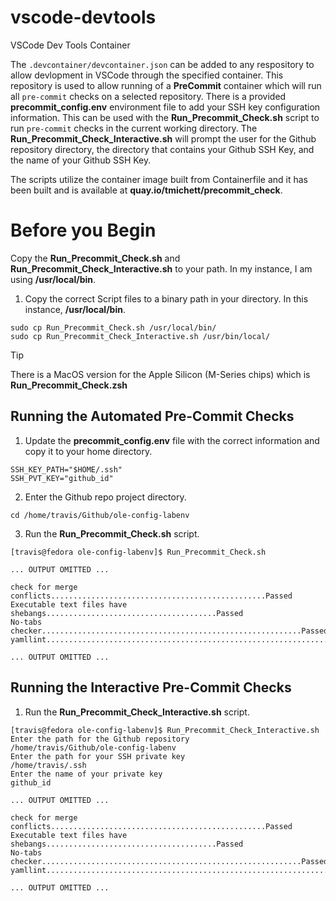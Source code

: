 # vscode-devtools
VSCode Dev Tools Container

The `.devcontainer/devcontainer.json` can be added to any respository to allow devlopment in VSCode through the specified container. This repository is used to allow running of a **PreCommit** container which will run all `pre-commit` checks on a selected repository. There is a provided **precommit_config.env** environment file to add your SSH key configuration information. This can be used with the **Run_Precommit_Check.sh** script to run `pre-commit` checks in the current working directory. The **Run_Precommit_Check_Interactive.sh** will prompt the user for the Github repository directory, the directory that contains your Github SSH Key, and the name of your Github SSH Key.



The scripts utilize the container image built from Containerfile and it has been built and is available at **quay.io/tmichett/precommit_check**.

# Before you Begin

Copy the **Run_Precommit_Check.sh** and **Run_Precommit_Check_Interactive.sh** to your path. In my instance, I am using **/usr/local/bin**.

1. Copy the correct Script files to a binary path in your directory. In this instance, **/usr/local/bin**.
```
sudo cp Run_Precommit_Check.sh /usr/local/bin/
sudo cp Run_Precommit_Check_Interactive.sh /usr/bin/local/
```

> [!TIP]
> There is a MacOS version for the Apple Silicon (M-Series chips) which is **Run_Precommit_Check.zsh**

## Running the Automated Pre-Commit Checks

1. Update the **precommit_config.env** file with the correct information and copy it to your home directory.
```
SSH_KEY_PATH="$HOME/.ssh"
SSH_PVT_KEY="github_id"
```

2. Enter the Github repo project directory.
```
cd /home/travis/Github/ole-config-labenv
```

3. Run the **Run_Precommit_Check.sh** script.
```
[travis@fedora ole-config-labenv]$ Run_Precommit_Check.sh

... OUTPUT OMITTED ...

check for merge conflicts................................................Passed
Executable text files have shebangs......................................Passed
No-tabs checker..........................................................Passed
yamllint.................................................................Passed

... OUTPUT OMITTED ...
```

## Running the Interactive Pre-Commit Checks

1. Run the **Run_Precommit_Check_Interactive.sh** script.
```
[travis@fedora ole-config-labenv]$ Run_Precommit_Check_Interactive.sh
Enter the path for the Github repository
/home/travis/Github/ole-config-labenv
Enter the path for your SSH private key
/home/travis/.ssh
Enter the name of your private key
github_id

... OUTPUT OMITTED ...

check for merge conflicts................................................Passed
Executable text files have shebangs......................................Passed
No-tabs checker..........................................................Passed
yamllint.................................................................Passed

... OUTPUT OMITTED ...
```

